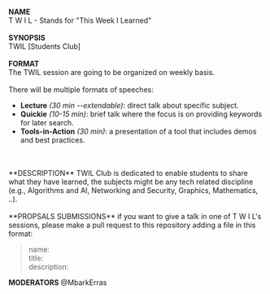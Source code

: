 **NAME**  
T W I L - Stands for "This Week I Learned"  
</br>
**SYNOPSIS**  
TWIL [Students Club]  
</br>
**FORMAT**  
The TWIL session are going to be organized on weekly basis.  
</br>
There will be multiple formats of speeches:  
* **Lecture** *(30 min --extendable)*: direct talk about specific subject.
* **Quickie** *(10-15 min)*: brief talk where the focus is on providing keywords for later search.
* **Tools-in-Action** *(30 min)*: a presentation of a tool that includes demos and best practices.  
</br>
</br>
**DESCRIPTION**  
TWIL Club is dedicated to enable students to share what they have learned, the subjects might be any tech related discipline (e.g., Algorithms and AI, Networking and Security, Graphics, Mathematics, ..).  
</br>
</br>
**PROPSALS SUBMISSIONS**  
if you want to give a talk in one of T W I L's sessions, please make a pull request to this repository adding a file in this format:  

> name:  
> title:  
> description:

**MODERATORS**
@MbarkErras
